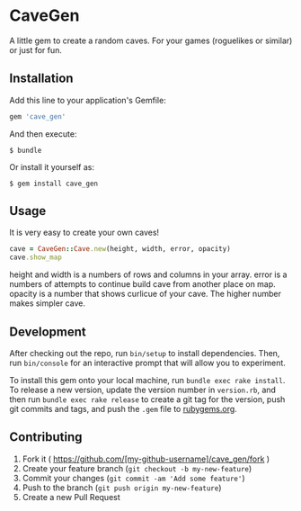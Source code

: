 # CaveGen

A little gem to create a random caves. For your games (roguelikes or similar) or just for fun.

## Installation

Add this line to your application's Gemfile:

```ruby
gem 'cave_gen'
```

And then execute:

    $ bundle

Or install it yourself as:

    $ gem install cave_gen

## Usage

It is very easy to create your own caves!

```ruby
cave = CaveGen::Cave.new(height, width, error, opacity)
cave.show_map
```
height and width is a numbers of rows and columns in your array.
error is a numbers of attempts to continue build cave from another place on map.
opacity is a number that shows curlicue of your cave. The higher number makes simpler cave.

## Development

After checking out the repo, run `bin/setup` to install dependencies. Then, run `bin/console` for an interactive prompt that will allow you to experiment.

To install this gem onto your local machine, run `bundle exec rake install`. To release a new version, update the version number in `version.rb`, and then run `bundle exec rake release` to create a git tag for the version, push git commits and tags, and push the `.gem` file to [rubygems.org](https://rubygems.org).

## Contributing

1. Fork it ( https://github.com/[my-github-username]/cave_gen/fork )
2. Create your feature branch (`git checkout -b my-new-feature`)
3. Commit your changes (`git commit -am 'Add some feature'`)
4. Push to the branch (`git push origin my-new-feature`)
5. Create a new Pull Request
